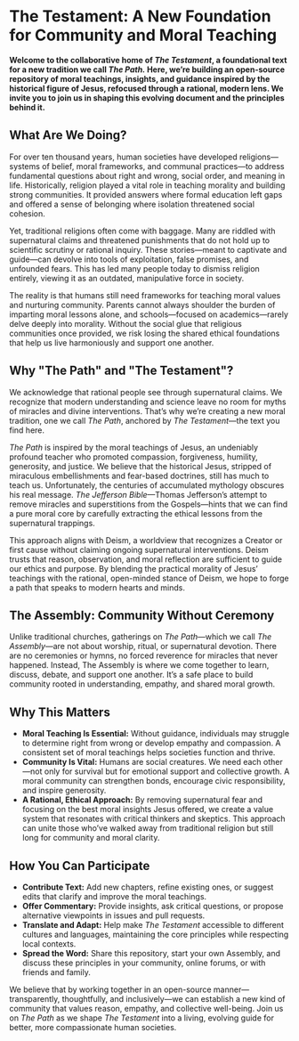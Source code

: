 # The Testament: A New Foundation for Community and Moral Teaching

**Welcome to the collaborative home of *The Testament*, a foundational text for a new tradition we call *The Path.* Here, we’re building an open-source repository of moral teachings, insights, and guidance inspired by the historical figure of Jesus, refocused through a rational, modern lens. We invite you to join us in shaping this evolving document and the principles behind it.**

## What Are We Doing?

For over ten thousand years, human societies have developed religions—systems of belief, moral frameworks, and communal practices—to address fundamental questions about right and wrong, social order, and meaning in life. Historically, religion played a vital role in teaching morality and building strong communities. It provided answers where formal education left gaps and offered a sense of belonging where isolation threatened social cohesion.

Yet, traditional religions often come with baggage. Many are riddled with supernatural claims and threatened punishments that do not hold up to scientific scrutiny or rational inquiry. These stories—meant to captivate and guide—can devolve into tools of exploitation, false promises, and unfounded fears. This has led many people today to dismiss religion entirely, viewing it as an outdated, manipulative force in society.

The reality is that humans still need frameworks for teaching moral values and nurturing community. Parents cannot always shoulder the burden of imparting moral lessons alone, and schools—focused on academics—rarely delve deeply into morality. Without the social glue that religious communities once provided, we risk losing the shared ethical foundations that help us live harmoniously and support one another.

## Why "The Path" and "The Testament"?

We acknowledge that rational people see through supernatural claims. We recognize that modern understanding and science leave no room for myths of miracles and divine interventions. That’s why we’re creating a new moral tradition, one we call *The Path*, anchored by *The Testament*—the text you find here.

*The Path* is inspired by the moral teachings of Jesus, an undeniably profound teacher who promoted compassion, forgiveness, humility, generosity, and justice. We believe that the historical Jesus, stripped of miraculous embellishments and fear-based doctrines, still has much to teach us. Unfortunately, the centuries of accumulated mythology obscures his real message. *The Jefferson Bible*—Thomas Jefferson’s attempt to remove miracles and superstitions from the Gospels—hints that we can find a pure moral core by carefully extracting the ethical lessons from the supernatural trappings.

This approach aligns with Deism, a worldview that recognizes a Creator or first cause without claiming ongoing supernatural interventions. Deism trusts that reason, observation, and moral reflection are sufficient to guide our ethics and purpose. By blending the practical morality of Jesus’ teachings with the rational, open-minded stance of Deism, we hope to forge a path that speaks to modern hearts and minds.

## The Assembly: Community Without Ceremony

Unlike traditional churches, gatherings on *The Path*—which we call *The Assembly*—are not about worship, ritual, or supernatural devotion. There are no ceremonies or hymns, no forced reverence for miracles that never happened. Instead, The Assembly is where we come together to learn, discuss, debate, and support one another. It’s a safe place to build community rooted in understanding, empathy, and shared moral growth.

## Why This Matters

- **Moral Teaching Is Essential:** Without guidance, individuals may struggle to determine right from wrong or develop empathy and compassion. A consistent set of moral teachings helps societies function and thrive.  
- **Community Is Vital:** Humans are social creatures. We need each other—not only for survival but for emotional support and collective growth. A moral community can strengthen bonds, encourage civic responsibility, and inspire generosity.  
- **A Rational, Ethical Approach:** By removing supernatural fear and focusing on the best moral insights Jesus offered, we create a value system that resonates with critical thinkers and skeptics. This approach can unite those who’ve walked away from traditional religion but still long for community and moral clarity.

## How You Can Participate

- **Contribute Text:** Add new chapters, refine existing ones, or suggest edits that clarify and improve the moral teachings.  
- **Offer Commentary:** Provide insights, ask critical questions, or propose alternative viewpoints in issues and pull requests.  
- **Translate and Adapt:** Help make *The Testament* accessible to different cultures and languages, maintaining the core principles while respecting local contexts.  
- **Spread the Word:** Share this repository, start your own Assembly, and discuss these principles in your community, online forums, or with friends and family.

We believe that by working together in an open-source manner—transparently, thoughtfully, and inclusively—we can establish a new kind of community that values reason, empathy, and collective well-being. Join us on *The Path* as we shape *The Testament* into a living, evolving guide for better, more compassionate human societies.
